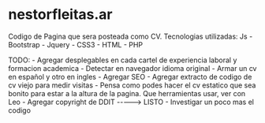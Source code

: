 # nestorfleitas.ar
Codigo de Pagina que sera posteada como CV.
Tecnologias utilizadas: Js - Bootstrap - Jquery - CSS3 - HTML - PHP



TODO: 
	- Agregar desplegables en cada cartel de experiencia laboral y formacion academica
	- Detectar en navegador idioma original
	- Armar un cv en español y otro en ingles
	- Agregar SEO
	- Agregar extracto de codigo de cv viejo para medir visitas
	- Pensa como podes hacer el cv estatico que sea bonito para estar a la altura de la pagina. Que herramientas usar, ver con Leo 
	- Agregar copyright de DDIT -----> LISTO
	- Investigar un poco mas el codigo
